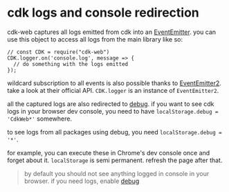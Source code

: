 # cdk logs and console redirection

cdk-web captures all logs emitted from cdk into an [EventEmitter](https://nodejs.org/api/events.html#class-eventemitter).
you can use this object to access all logs from the main library like so:

```JS
// const CDK = require("cdk-web")
CDK.logger.on('console.log', message => {
  // do something with the logs emitted
});
```

wildcard subscription to all events is also possible thanks to [EventEmitter2](https://github.com/EventEmitter2/EventEmitter2).
take a look at their official API. `CDK.logger` is an instance of `EventEmitter2`.

all the captured logs are also redirected to [debug](https://www.npmjs.com/package/debug). if you want to see cdk logs
in your browser dev console, you need to have `localStorage.debug = 'CdkWeb*'` somewhere.

to see logs from all packages using debug, you need `localStorage.debug = '*'`.

for example, you can execute these in Chrome's dev console once and forget about it. `localStorage` is semi permanent. refresh the page after that.

> by default you should not see anything logged in console in your browser. if you need logs, enable [debug](https://www.npmjs.com/package/debug)
